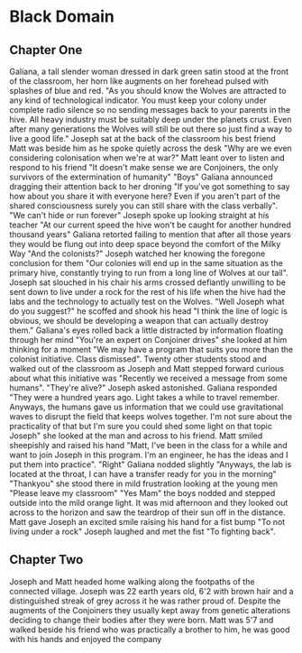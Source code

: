 # Black Domain

## Chapter One

Galiana, a tall slender woman dressed in dark green satin stood at the front of the classroom, her horn like augments on her forehead pulsed with splashes of blue and red. "As you should know the Wolves are attracted to any kind of technological indicator. You must keep your colony under complete radio silence so no sending messages back to your parents in the hive. All heavy industry must be suitably deep under the planets crust. Even after many generations the Wolves will still be out there so just find a way to live a good life." Joseph sat at the back of the classroom his best friend Matt was beside him as he spoke quietly across the desk "Why are we even considering colonisation when we're at war?" Matt leant over to listen and respond to his friend "It doesn't make sense we are Conjoiners, the only survivors of the extermination of humanity" "Boys" Galiana announced dragging their attention back to her droning "If you've got something to say how about you share it with everyone here? Even if you aren't part of the shared consciousness surely you can still share with the class verbally". "We can't hide or run forever" Joseph spoke up looking straight at his teacher "At our current speed the hive won't be caught for another hundred thousand years" Galiana retorted failing to mention that after all those years they would be flung out into deep space beyond the comfort of the Milky Way "And the colonists?" Joseph watched her knowing the foregone conclusion for them "Our colonies will end up in the same situation as the primary hive, constantly trying to run from a long line of Wolves at our tail". Joseph sat slouched in his chair his arms crossed defiantly unwilling to be sent down to live under a rock for the rest of his life when the hive had the labs and the technology to actually test on the Wolves. "Well Joseph what do you suggest?" he scoffed and shook his head "I think the line of logic is obvious, we should be developing a weapon that can actually destroy them." Galiana's eyes rolled back a little distracted by information floating through her mind "You're an expert on Conjoiner drives" she looked at him thinking for a moment "We may have a program that suits you more than the colonist initiative. Class dismissed". Twenty other students stood and walked out of the classroom as Joseph and Matt stepped forward curious about what this initiative was "Recently we received a message from some humans". "They're alive?" Joseph asked astonished. Galiana responded "They were a hundred years ago. Light takes a while to travel remember. Anyways, the humans gave us information that we could use gravitational waves to disrupt the field that keeps wolves together. I'm not sure about the practicality of that but I'm sure you could shed some light on that topic Joseph" she looked at the man and across to his friend. Matt smiled sheepishly and raised his hand "Matt, I've been in the class for a while and want to join Joseph in this program. I'm an engineer, he has the ideas and I put them into practice". "Right" Galiana nodded slightly "Anyways, the lab is located at the throat, I can have a transfer ready for you in the morning" "Thankyou" she stood there in mild frustration looking at the young men "Please leave my classroom" "Yes Mam" the boys nodded and stepped outside into the mild orange light. It was mid afternoon and they looked out across to the horizon and saw the teardrop of their sun off in the distance. Matt gave Joseph an excited smile raising his hand for a fist bump "To not living under a rock" Joseph laughed and met the fist "To fighting back".

## Chapter Two

Joseph and Matt headed home walking along the footpaths of the connected village. Joseph was 22 earth years old, 6'2 with brown hair and a distinguished streak of grey across it he was rather proud of. Despite the augments of the Conjoiners they usually kept away from genetic alterations deciding to change their bodies after they were born. Matt was 5'7 and walked beside his friend who was practically a brother to him, he was good with his hands and enjoyed the company